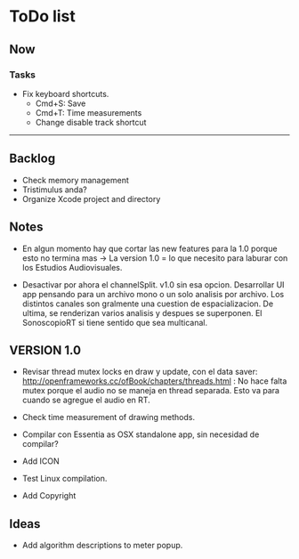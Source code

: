 # ToDo list

## Now
### Tasks 


- Fix keyboard shortcuts.
    - Cmd+S: Save 
    - Cmd+T: Time measurements
    - Change disable track shortcut

**********************************************************************************************

## Backlog
- Check memory management
- Tristimulus anda?
- Organize Xcode project and directory

## Notes
- En algun momento hay que cortar las new features para la 1.0 porque esto no termina mas -> La version 1.0 = lo que necesito para laburar con los Estudios Audiovisuales. 

- Desactivar por ahora el channelSplit. v1.0 sin esa opcion. Desarrollar UI app pensando para un archivo mono o un solo analisis por archivo. Los distintos canales son gralmente una cuestion de espacializacion. De ultima, se renderizan varios analisis y despues se superponen. El SonoscopioRT si tiene sentido que sea multicanal.



## VERSION 1.0
- Revisar thread mutex locks en draw y update, con el data saver: http://openframeworks.cc/ofBook/chapters/threads.html : No hace falta mutex porque el audio no se maneja en thread separada. Esto va para cuando se agregue el audio en RT.

- Check time measurement of drawing methods.
- Compilar con Essentia as OSX standalone app, sin necesidad de compilar?
- Add ICON
- Test Linux compilation.
- Add Copyright


## Ideas
- Add algorithm descriptions to meter popup.



    




